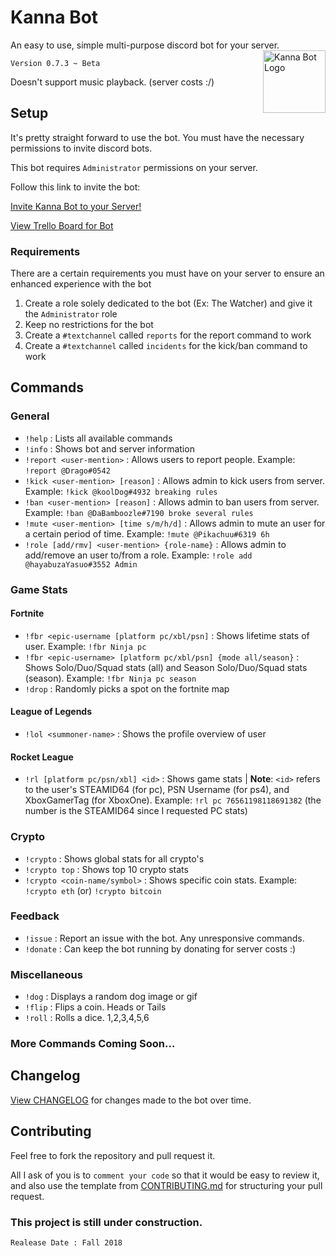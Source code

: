 # Kanna Bot
An easy to use, simple multi-purpose discord bot for your server. 
<img src="https://i.imgur.com/ZOAzsBK.png" alt="Kanna Bot Logo" height = "100px" width = "100px" align="right">

`Version 0.7.3 ~ Beta`

Doesn't support music playback. (server costs :/)

## Setup
It's pretty straight forward to use the bot.
You must have the necessary permissions to invite discord bots.

This bot requires `Administrator` permissions on your server.

Follow this link to invite the bot:

[Invite Kanna Bot to your Server!](https://discordapp.com/api/oauth2/authorize?client_id=450118801816551424&permissions=8&scope=bot) 

[View Trello Board for Bot](https://trello.com/b/m81jUf4o/kanna-bot)

### Requirements
There are a certain requirements you must have on your server to ensure an enhanced experience with the bot
1. Create a role solely dedicated to the bot (Ex: The Watcher) and give it the `Administrator` role
2. Keep no restrictions for the bot
3. Create a `#textchannel` called `reports` for the report command to work
4. Create a `#textchannel` called `incidents` for the kick/ban command to work

## Commands
  ### General
   * `!help` : Lists all available commands
   * `!info` : Shows bot and server information
   * `!report <user-mention>` : Allows users to report people. Example: `!report @Drago#0542` 
   * `!kick <user-mention> [reason]` : Allows admin to kick users from server. Example: `!kick @koolDog#4932 breaking rules`
   * `!ban <user-mention> [reason]` : Allows admin to ban users from server. Example: `!ban @DaBamboozle#7190 broke several rules`
   * `!mute <user-mention> [time s/m/h/d]` : Allows admin to mute an user for a certain period of time. Example: `!mute @Pikachuu#6319 6h`
   * `!role [add/rmv] <user-mention> {role-name}` : Allows admin to add/remove an user to/from a role. Example: `!role add @hayabuzaYasuo#3552 Admin`

  ### Game Stats
  #### Fortnite
   * `!fbr <epic-username [platform pc/xbl/psn]` : Shows lifetime stats of user. Example: `!fbr Ninja pc`
   * `!fbr <epic-username> [platform pc/xbl/psn] {mode all/season}` : Shows Solo/Duo/Squad stats (all) and Season Solo/Duo/Squad stats (season). Example: `!fbr Ninja pc season`
   * `!drop` : Randomly picks a spot on the fortnite map

  #### League of Legends
  * `!lol <summoner-name>` : Shows the profile overview of user

  #### Rocket League
  * `!rl [platform pc/psn/xbl] <id>` : Shows game stats | **Note**: `<id>` refers to the user's STEAMID64 (for pc), PSN Username (for ps4), and XboxGamerTag (for XboxOne). Example: `!rl pc 76561198118691382` (the number is the STEAMID64 since I requested PC stats)

  ### Crypto
   * `!crypto` : Shows global stats for all crypto's
   * `!crypto top` : Shows top 10 crypto stats
   * `!crypto <coin-name/symbol>` : Shows specific coin stats. Example: `!crypto eth` (or) `!crypto bitcoin`

  ### Feedback
   * `!issue` : Report an issue with the bot. Any unresponsive commands.
   * `!donate` : Can keep the bot running by donating for server costs :)
   
  ### Miscellaneous
   * `!dog` : Displays a random dog image or gif
   * `!flip` : Flips a coin. Heads or Tails
   * `!roll` : Rolls a dice. 1,2,3,4,5,6  

  ### More Commands Coming Soon...

## Changelog
  [View CHANGELOG](CHANGELOG.md) for changes made to the bot over time.

## Contributing
 Feel free to fork the repository and pull request it. 
 
 All I ask of you is to `comment your code` so that it would be easy to review it, and also use the template from [CONTRIBUTING.md](CONTRIBUTING.md) for structuring your pull request.
  
### This project is still under construction. 
`Realease Date : Fall 2018`
